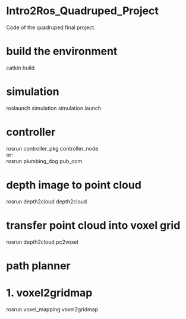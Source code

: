 # Intro2Ros_Quadruped_Project
Code of the quadruped final project.

# build the environment
catkin build

# simulation
roslaunch simulation simulation.launch 

# controller
rosrun controller_pkg controller_node  
or:  
rosrun plumbing_dog pub_com

# depth image to point cloud
rosrun depth2cloud depth2cloud

# transfer point cloud into voxel grid
rosrun depth2cloud pc2voxel

# path planner
# 1. voxel2gridmap
rosrun voxel_mapping voxel2gridmap 
